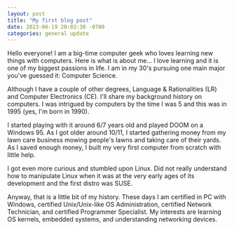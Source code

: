 ```yaml
---
layout: post
title: "My first blog post"
date: 2023-06-19 20:03:30 -0700
categories: general update
---
```

Hello everyone! I am a big-time computer geek who loves learning new things with computers. Here is what is about me... I love learning and it is one of my biggest passions in life. I am in my 30's pursuing one main major you've guessed it: Computer Science.

Although I have a couple of other degrees, Language & Rationalities (LR) and Computer Electronics (CE). I'll share my background history on computers. I was intrigued by computers by the time I was 5 and this was in 1995 (yes, I'm born in 1990).

I started playing with it around 6/7 years old and played DOOM on a Windows 95. As I got older around 10/11, I started gathering money from my lawn care business mowing people's lawns and taking care of their yards. As I saved enough money, I built my very first computer from scratch with little help.

I got even more curious and stumbled upon Linux. Did not really understand how to manipulate Linux when it was at the very early ages of its development and the first distro was SUSE.

Anyway, that is a little bit of my history. These days I am certified in PC with Windows, certified Unix/Unix-like OS Administration, certified Network Technician, and certified Programmer Specialist. My interests are learning OS kernels, embedded systems, and understanding networking devices.
